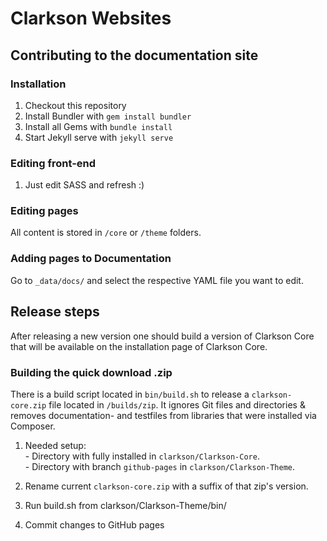 # Clarkson Websites

## Contributing to the documentation site

### Installation
1. Checkout this repository
2. Install Bundler with `gem install bundler`
3. Install all Gems with `bundle install`
4. Start Jekyll serve with `jekyll serve`

### Editing front-end

1. Just edit SASS and refresh :)

### Editing pages
All content is stored in `/core` or `/theme` folders.

### Adding pages to Documentation
Go to `_data/docs/` and select the respective YAML file you want to edit.

## Release steps
After releasing a new version one should build a version of Clarkson Core that will be available on the installation page of Clarkson Core.

### Building the quick download .zip

There is a build script located in `bin/build.sh` to release a `clarkson-core.zip` file located in `/builds/zip`.
It ignores Git files and directories & removes documentation- and testfiles from libraries that were installed via Composer.

1. Needed setup:  
\- Directory with fully installed in `clarkson/Clarkson-Core`.  
\- Directory with branch `github-pages` in `clarkson/Clarkson-Theme`.

1. Rename current `clarkson-core.zip` with a suffix of that zip's version.
1. Run build.sh from clarkson/Clarkson-Theme/bin/
1. Commit changes to GitHub pages